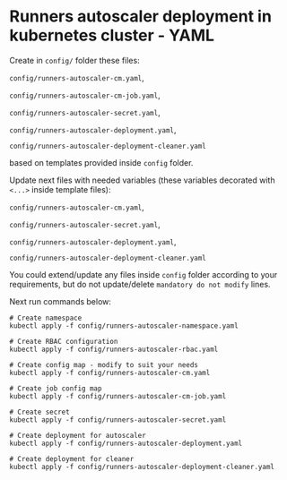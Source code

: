 # Runners autoscaler deployment in kubernetes cluster - YAML

Create in `config/` folder these files:

`config/runners-autoscaler-cm.yaml`,

`config/runners-autoscaler-cm-job.yaml`,

`config/runners-autoscaler-secret.yaml`,

`config/runners-autoscaler-deployment.yaml`,

`config/runners-autoscaler-deployment-cleaner.yaml`

based on templates provided inside `config` folder. 

Update next files with needed variables (these variables decorated with `<...>` inside template files):

`config/runners-autoscaler-cm.yaml`,

`config/runners-autoscaler-secret.yaml`,

`config/runners-autoscaler-deployment.yaml`,

`config/runners-autoscaler-deployment-cleaner.yaml`

You could extend/update any files inside `config` folder according to your requirements, but do not update/delete `mandatory do not modify` lines.

Next run commands below: 
```
# Create namespace
kubectl apply -f config/runners-autoscaler-namespace.yaml

# Create RBAC configuration
kubectl apply -f config/runners-autoscaler-rbac.yaml

# Create config map - modify to suit your needs
kubectl apply -f config/runners-autoscaler-cm.yaml

# Create job config map
kubectl apply -f config/runners-autoscaler-cm-job.yaml

# Create secret
kubectl apply -f config/runners-autoscaler-secret.yaml

# Create deployment for autoscaler
kubectl apply -f config/runners-autoscaler-deployment.yaml

# Create deployment for cleaner
kubectl apply -f config/runners-autoscaler-deployment-cleaner.yaml
```